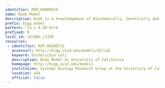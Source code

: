 ```yaml
---
identifier: MIR:00000554
name: BiGG Model
description: BiGG is a knowledgebase of Biochemically, Genetically and Genomically structured genome-scale metabolic network reconstructions. It more published genome-scale metabolic networks into a single database with a set of stardized identifiers called BiGG IDs. Genes in the BiGG models are mapped to NCBI genome annotations, and metabolites are linked to many external databases (KEGG, PubChem, and many more). This collection references individual models.
prefix: bigg.model
pattern: ^[a-z_A-Z0-9]+$
prefixed: 0
local_id: iECABU_c1320
resources:
 - identifier: MIR:00100731
   accessurl: http://bigg.ucsd.edu/models/${lid}
   keyword: Escherichia coli
   description: BiGG Model at University of California
   homepage: http://bigg.ucsd.edu/models
   institution: Systems Biology Research Group at the University of California, San Diego
   location: USA
   official: false
---
```

